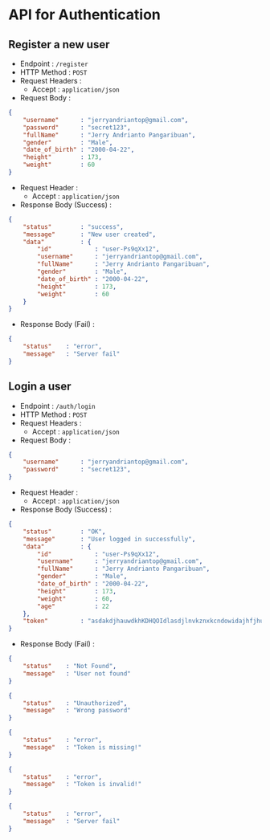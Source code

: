 # API for Authentication

## Register a new user

+ Endpoint : ``/register``
+ HTTP Method : ``POST``
+ Request Headers :
    + Accept : ``application/json``
+ Request Body : 

```json
{
    "username"      : "jerryandriantop@gmail.com",
    "password"      : "secret123",
    "fullName"      : "Jerry Andrianto Pangaribuan",
    "gender"        : "Male",
    "date_of_birth" : "2000-04-22",
    "height"        : 173,
    "weight"        : 60
}
```  

+ Request Header :
    + Accept : ``application/json``
+ Response Body (Success) :

```json
{
    "status"        : "success",
    "message"       : "New user created",
    "data"          : {
        "id"            : "user-Ps9qXx12",
        "username"      : "jerryandriantop@gmail.com",
        "fullName"      : "Jerry Andrianto Pangaribuan",
        "gender"        : "Male",
        "date_of_birth" : "2000-04-22",
        "height"        : 173,
        "weight"        : 60
    }
}
```

+ Response Body (Fail) :

```json
{
    "status"    : "error",
    "message"   : "Server fail"
}
``` 

## Login a user

+ Endpoint : ``/auth/login``
+ HTTP Method : ``POST``
+ Request Headers :
    + Accept : ``application/json``
+ Request Body : 

```json
{
    "username"      : "jerryandriantop@gmail.com",
    "password"      : "secret123",
}
```  

+ Request Header :
    + Accept : ``application/json``
+ Response Body (Success) :

```json
{
    "status"        : "OK",
    "message"       : "User logged in successfully",
    "data"          : {
        "id"            : "user-Ps9qXx12",
        "username"      : "jerryandriantop@gmail.com",
        "fullName"      : "Jerry Andrianto Pangaribuan",
        "gender"        : "Male",
        "date_of_birth" : "2000-04-22",
        "height"        : 173,
        "weight"        : 60,
        "age"           : 22
    },
    "token"         : "asdakdjhauwdkhKDHQOIdlasdjlnvkznxkcndowidajhfjhufiqdopjpD;aksdaosjdpwuejpoqjfnoialskdjncvijlandklasdna"
}
```

+ Response Body (Fail) :

```json
{
    "status"    : "Not Found",
    "message"   : "User not found"
}
``` 

```json
{
    "status"    : "Unauthorized",
    "message"   : "Wrong password"
}
``` 

```json
{
    "status"    : "error",
    "message"   : "Token is missing!"
}
``` 

```json
{
    "status"    : "error",
    "message"   : "Token is invalid!"
}
``` 

```json
{
    "status"    : "error",
    "message"   : "Server fail"
}
``` 
